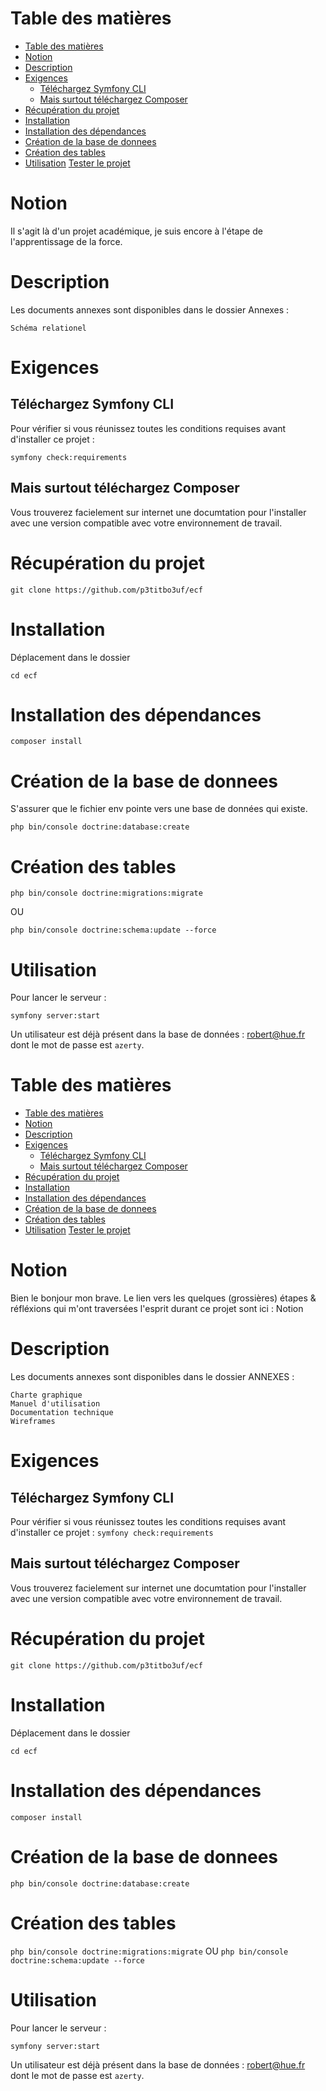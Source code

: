 # Table des matières

-   [Table des matières](#table-des-matières)
-   [Notion](#notion)
-   [Description](#description)
-   [Exigences](#exigences)
    -   [Téléchargez Symfony CLI](#téléchargez-symfony-cli)
    -   [Mais surtout téléchargez Composer](#mais-surtout-téléchargez-composer)
-   [Récupération du projet](#récupération-du-projet)
-   [Installation](#installation)
-   [Installation des dépendances](#installation-des-dépendances)
-   [Création de la base de donnees](#création-de-la-base-de-donnees)
-   [Création des tables](#création-des-tables)
-   [Utilisation](#utilisation)
    [Tester le projet](#tester-le-projet)

# Notion

Il s'agit là d'un projet académique, je suis encore à l'étape de l'apprentissage de la force.

# Description

Les documents annexes sont disponibles dans le dossier Annexes :

    Schéma relationel

# Exigences

## Téléchargez Symfony CLI

Pour vérifier si vous réunissez toutes les conditions requises avant d'installer ce projet :

    symfony check:requirements

## Mais surtout téléchargez Composer

Vous trouverez facielement sur internet une documtation pour l'installer avec une version compatible avec votre environnement de travail.

# Récupération du projet

    git clone https://github.com/p3titbo3uf/ecf

# Installation

Déplacement dans le dossier

    cd ecf

# Installation des dépendances

    composer install

# Création de la base de donnees

S'assurer que le fichier env pointe vers une base de données qui existe.

    php bin/console doctrine:database:create

# Création des tables

    php bin/console doctrine:migrations:migrate

OU

    php bin/console doctrine:schema:update --force

# Utilisation

Pour lancer le serveur :

    symfony server:start

Un utilisateur est déjà présent dans la base de données : robert@hue.fr dont le mot de passe est `azerty`.

# Table des matières

-   [Table des matières](#table-des-matières)
-   [Notion](#notion)
-   [Description](#description)
-   [Exigences](#exigences)
    -   [Téléchargez Symfony CLI](#téléchargez-symfony-cli)
    -   [Mais surtout téléchargez Composer](#mais-surtout-téléchargez-composer)
-   [Récupération du projet](#récupération-du-projet)
-   [Installation](#installation)
-   [Installation des dépendances](#installation-des-dépendances)
-   [Création de la base de donnees](#création-de-la-base-de-donnees)
-   [Création des tables](#création-des-tables)
-   [Utilisation](#utilisation)
    [Tester le projet](#tester-le-projet)

# Notion

Bien le bonjour mon brave. Le lien vers les quelques (grossières) étapes & réfléxions qui m'ont traversées l'esprit durant ce projet sont ici : Notion

# Description

Les documents annexes sont disponibles dans le dossier ANNEXES :

    Charte graphique
    Manuel d'utilisation
    Documentation technique
    Wireframes

# Exigences

## Téléchargez Symfony CLI

Pour vérifier si vous réunissez toutes les conditions requises avant d'installer ce projet :
`symfony check:requirements`

## Mais surtout téléchargez Composer

Vous trouverez facielement sur internet une documtation pour l'installer avec une version compatible avec votre environnement de travail.

# Récupération du projet

`git clone https://github.com/p3titbo3uf/ecf`

# Installation

Déplacement dans le dossier

`cd ecf`

# Installation des dépendances

`composer install`

# Création de la base de donnees

`php bin/console doctrine:database:create`

# Création des tables

`php bin/console doctrine:migrations:migrate`
OU
`php bin/console doctrine:schema:update --force`

# Utilisation

Pour lancer le serveur :

    symfony server:start

Un utilisateur est déjà présent dans la base de données : robert@hue.fr dont le mot de passe est `azerty`.
